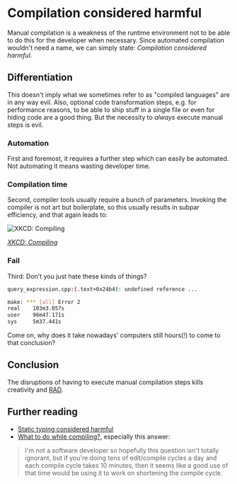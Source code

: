 # Compilation considered harmful

Manual compilation is a weakness of the runtime environment not to be able to do this for the developer when necessary. Since automated compilation wouldn't need a name, we can simply state: *Compilation considered harmful*.

## Differentiation

This doesn't imply what we sometimes refer to as "compiled languages" are in any way evil. Also, optional code transformation steps, e.g. for performance reasons, to be able to ship stuff in a single file or even for hiding code are a good thing. But the necessity to *always* execute manual steps is evil.

### Automation

First and foremost, it requires a further step which can easily be automated. Not automating it means wasting developer time.

### Compilation time

Second, compiler tools usually require a bunch of parameters. Invoking the compiler is not art but boilerplate, so this usually results in subpar efficiency, and that again leads to:

![XKCD: Compiling](http://imgs.xkcd.com/comics/compiling.png)

*[XKCD: Compiling](http://xkcd.com/303/)*

### Fail

Third: Don't you just hate these kinds of things? 

```sh
query_expression.cpp:(.text+0x24b4): undefined reference ...

make: *** [all] Error 2
real    103m3.057s
user    96m47.171s
sys     5m37.441s
```

Come on, why does it take nowadays' computers still hours(!) to come to that conclusion?

## Conclusion

The disruptions of having to execute manual compilation steps kills creativity and [RAD](http://de.wikipedia.org/wiki/Rapid_Application_Development).

## Further reading

* [Static typing considered harmful](http://blog.jayfields.com/2008/02/static-typing-considered-harmful.html)
* [What to do while compiling?](https://productivity.stackexchange.com/questions/970/what-to-do-while-compiling), especially this answer:

> I'm not a software developer so hopefully this question isn't totally ignorant, but if
> you're doing tens of edit/compile cycles a day and each compile cycle takes 10 minutes,
> then it seems like a good use of that time would be using it to work on shortening 
> the compile cycle. 
